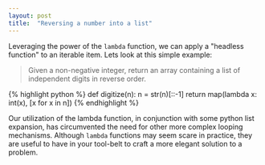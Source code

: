 ```yaml
---
layout: post
title:  "Reversing a number into a list"
---
```

Leveraging the power of the `lambda` function, we can apply a "headless function" to an iterable item. Lets look at this simple example:
> Given a non-negative integer, return an array containing a list of independent digits in reverse order.


{% highlight python %}
def digitize(n):
    n = str(n)[::-1]
    return map(lambda x: int(x), [x for x in n])
{% endhighlight %}

Our utilization of the lambda function, in conjunction with some python list expansion, has circumvented the need for other more complex looping mechanisms.  Although `lambda` functions may seem scare in practice, they are useful to have in your tool-belt to craft a more elegant solution to a problem.
